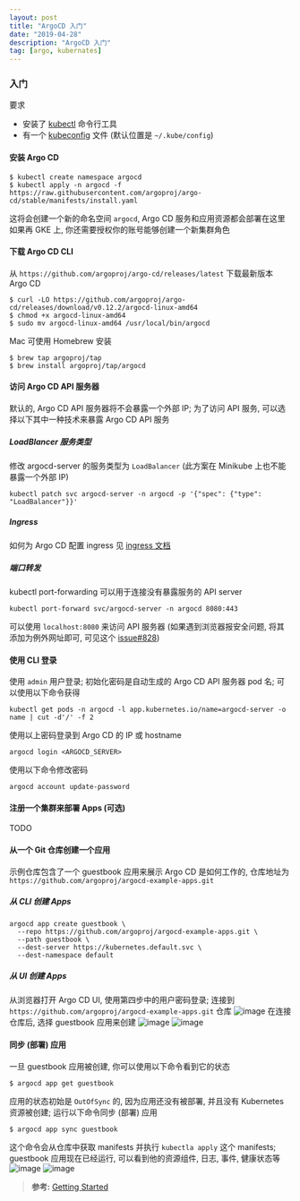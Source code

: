 ```yaml
---
layout: post
title: "ArgoCD 入门"
date: "2019-04-28"
description: "ArgoCD 入门"
tag: [argo, kubernates]
---
```


### 入门
要求
- 安装了 [kubectl](https://kubernetes.io/docs/tasks/tools/install-kubectl/) 命令行工具
- 有一个 [kubeconfig](https://kubernetes.io/docs/tasks/access-application-cluster/configure-access-multiple-clusters/) 文件 (默认位置是 `~/.kube/config`)

#### 安装 Argo CD
```
$ kubectl create namespace argocd
$ kubectl apply -n argocd -f https://raw.githubusercontent.com/argoproj/argo-cd/stable/manifests/install.yaml
```
这将会创建一个新的命名空间 `argocd`, Argo CD 服务和应用资源都会部署在这里  
如果再 GKE 上, 你还需要授权你的账号能够创建一个新集群角色

#### 下载 Argo CD CLI
从 `https://github.com/argoproj/argo-cd/releases/latest` 下载最新版本 Argo CD
```
$ curl -LO https://github.com/argoproj/argo-cd/releases/download/v0.12.2/argocd-linux-amd64
$ chmod +x argocd-linux-amd64
$ sudo mv argocd-linux-amd64 /usr/local/bin/argocd
```
Mac 可使用 Homebrew 安装
```
$ brew tap argoproj/tap
$ brew install argoproj/tap/argocd
```

#### 访问 Argo CD API 服务器
默认的, Argo CD API 服务器将不会暴露一个外部 IP; 为了访问 API 服务, 可以选择以下其中一种技术来暴露 Argo CD API 服务

##### LoadBlancer 服务类型
修改 argocd-server 的服务类型为 `LoadBalancer` (此方案在 Minikube 上也不能暴露一个外部 IP)
```
kubectl patch svc argocd-server -n argocd -p '{"spec": {"type": "LoadBalancer"}}'
```
##### Ingress
如何为 Argo CD 配置 ingress 见 [ingress 文档](https://argoproj.github.io/argo-cd/operator-manual/ingress/)
##### 端口转发
kubectl port-forwarding 可以用于连接没有暴露服务的 API server
```
kubectl port-forward svc/argocd-server -n argocd 8080:443
```
可以使用 `localhost:8080` 来访问 API 服务器 (如果遇到浏览器报安全问题, 将其添加为例外网址即可, 可见这个  [issue#828](https://github.com/argoproj/argo-cd/issues/828))

#### 使用 CLI 登录
使用 `admin` 用户登录; 初始化密码是自动生成的 Argo CD API 服务器 pod 名; 可以使用以下命令获得
```
kubectl get pods -n argocd -l app.kubernetes.io/name=argocd-server -o name | cut -d'/' -f 2
```
使用以上密码登录到 Argo CD 的 IP 或 hostname
```
argocd login <ARGOCD_SERVER>
```
使用以下命令修改密码
```
argocd account update-password
```

#### 注册一个集群来部署 Apps (可选)
TODO

#### 从一个 Git 仓库创建一个应用
示例仓库包含了一个 guestbook 应用来展示 Argo CD 是如何工作的, 仓库地址为 `https://github.com/argoproj/argocd-example-apps.git`  
##### 从 CLI 创建 Apps
```
argocd app create guestbook \
  --repo https://github.com/argoproj/argocd-example-apps.git \
  --path guestbook \
  --dest-server https://kubernetes.default.svc \
  --dest-namespace default
```
##### 从 UI 创建 Apps
从浏览器打开 Argo CD UI, 使用第四步中的用户密码登录; 连接到 `https://github.com/argoproj/argocd-example-apps.git` 仓库
![image](https://argoproj.github.io/argo-cd/assets/connect_repo.png)
在连接仓库后, 选择 guestbook 应用来创建
![image](https://argoproj.github.io/argo-cd/assets/select_app.png)
![image](https://argoproj.github.io/argo-cd/assets/create_app.png)

#### 同步 (部署) 应用
一旦 guestbook 应用被创建, 你可以使用以下命令看到它的状态
```
$ argocd app get guestbook
```
应用的状态初始是 `OutOfSync` 的, 因为应用还没有被部署, 并且没有 Kubernetes 资源被创建; 运行以下命令同步 (部署) 应用
```
$ argocd app sync guestbook
```
这个命令会从仓库中获取 manifests 并执行 `kubectla apply` 这个 manifests; guestbook 应用现在已经运行, 可以看到他的资源组件, 日志, 事件, 健康状态等
![image](https://argoproj.github.io/argo-cd/assets/guestbook-app.png)
![image](https://argoproj.github.io/argo-cd/assets/guestbook-tree.png)

>**参考:**
[Getting Started](https://argoproj.github.io/argo-cd/getting_started)
